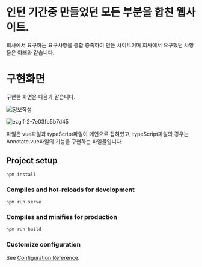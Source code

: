 # 인턴 기간중 만들었던 모든 부분을 합친 웹사이트.
회사에서 요구하는 요구사항을 총합 충족하여 만든 사이트이며 회사에서 요구했던 사항들은 아래와 같습니다.

# 구현화면

구현한 화면은 다음과 같습니다.

![정보작성](https://user-images.githubusercontent.com/52379503/130021053-97e8db7f-6973-4422-b8e7-f45aaf7bc33f.png)


![ezgif-2-7e03fb5b7d45](https://user-images.githubusercontent.com/52379503/130410408-28a8d522-f126-4a07-9ff6-08a467414188.gif)

파일은 vue파일과 typeScript파일이 메인으로 잡혀있고, typeScript파일의 경우는 Annotate.vue파일의 기능을 구현하는 파일들입니다.

## Project setup
```
npm install
```

### Compiles and hot-reloads for development
```
npm run serve
```

### Compiles and minifies for production
```
npm run build
```

### Customize configuration
See [Configuration Reference](https://cli.vuejs.org/config/).

